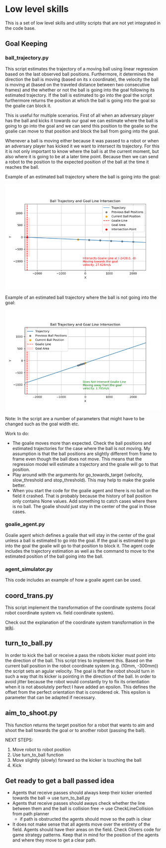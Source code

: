 # Low level skills
This is a set of low level skills and utility scripts that are not yet integrated in the code base.

## Goal Keeping
### ball_trajectory.py
This script estimates the trajectory of a moving ball using linear regression based on the last observed ball positions. Furthermore, it determines the direction the ball is moving (based on its x coordinate), the velocity the ball is moving at (based on the traveled distance between two consecutive frames) and the whether or not the ball is going into the goal following its estimated trajectory. If the ball is estimated to go into the goal the script furthermore returns the position at which the ball is going into the goal so the goalie can block it.

This is useful for multiple scenarios. First of all when an adversary player has the ball and kicks it towards our goal we can estimate where the ball is going to go into the goal and we can send this position to the goalie so the goalie can move to that position and block the ball from going into the goal.

Whenever a ball is moving either because it was passed to a robot or when an adversary player has kicked it we want to intersect its trajectory. For this it is not only important to know where the ball is at the current moment, but also where it is going to be at a later time point. Because then we can send a robot to the position to the expected position of the ball at the time it reaches the ball. 

Example of an estimated ball trajectory where the ball is going into the goal:

![Example of the ball trajectory estimation - going into the goal](./images/BallTrajectory_ex1.png)

Example of an estimated ball trajectory where the ball is not going into the goal:

![Example of the ball trajectory estimation - not going into the goal](./images/BallTrajectory_ex2.png)

Note: In the script are a number of parameters that might have to be changed such as the goal width etc.

Work to do:
- The goalie moves more than expected. Check the ball positions and estimated trajectories for the case where the ball is not moving. My assumption is that the ball positions are slightly different from frame to frame even though the ball does not move. This means that the regression model will estimate a trajectory and the goalie will go to that position. 
- Play around with the arguments for go_towards_target (velocity, slow_threshold and stop_threshold). This may help to make the goalie better. 
- When you start the code for the goalie agent and there is no ball on the field it crashed. That is probably because the history of ball position only contains None values. Add something to catch cases where there is no ball. The goalie should just stay in the center of the goal in those cases.

### goalie_agent.py
Goalie agent which defines a goalie that will stay in the center of the goal unless a ball is estimated to go into the goal. If the goal is estimated to go into the goal the goalie will go to that position to block it. The agent code includes the trajectory estimation as well as the command to move to the estimated position of the ball going into the ball. 

### agent_simulator.py
This code includes an example of how a goalie agent can be used.

## coord_trans.py
This script implement the transformation of the coordinate systems (local robot coordinate system vs. field coordinate system).

Check out the explanation of the coordinate system transformation in the [wiki](https://github.com/WSU-TurtleRabbit/WSU-TurtleRabbit.github.io/wiki/SSL-Vision#coordinate-system-transformation).


## turn_to_ball.py
In order to kick the ball or receive a pass the robots kicker must point into the direction of the ball. This script tries to implement this. Based on the current ball position in the robot coordinate system (e.g. (10mm, -300mm)) the script sets an agular velocity. The goal is that the robot should turn in such a way that its kicker is pointing in the direction of the ball. In order to avoid jitter because the robot would constantly try to fix its orientiation when it is not absolutely perfect I have added an epsilon. This defines the offset from the perfect orientation that is considered ok. This epsilon is parameter that can be adapted if necessary.

## aim_to_shoot.py
This function returns the target position for a robot that wants to aim and shoot the ball towards the goal or to another robot (passing the ball).

NEXT STEPS:
1. Move robot to robot position
2. Use turn_to_ball function
3. Move slightly (slowly) forward so the kicker is touching the ball
4. Kick

## Get ready to get a ball passed idea
- Agents that receive passes should always keep their kicker oriented towards the ball -> use turn_to_ball.py
- Agents that receive passes should aways check whether the line between them and the ball is collision free -> use CheckLineCollision from path planner
    - if path is obstructed the agents should move so the path is clear
- It does not make sense that all agents move over the entirety of the field. Agents should have their areas on the field. Check Olivers code for game strategy patterns. Keep that in mind for the position of the agents and where they move to get a clear path.
